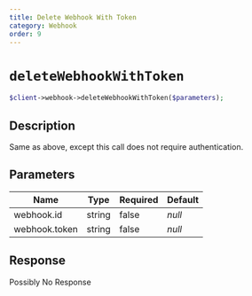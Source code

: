 ```yaml
---
title: Delete Webhook With Token
category: Webhook
order: 9
---
```


# `deleteWebhookWithToken`

```php
$client->webhook->deleteWebhookWithToken($parameters);
```

## Description

Same as above, except this call does not require authentication.

## Parameters


Name | Type | Required | Default
--- | --- | --- | ---
webhook.id | string | false | *null*
webhook.token | string | false | *null*

## Response

Possibly No Response

